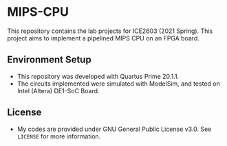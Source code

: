 # MIPS-CPU

This repository contains the lab projects for ICE2603 (2021 Spring). This project aims to implement a pipelined MIPS CPU on an FPGA board.

## Environment Setup

* This repository was developed with Quartus Prime 20.1.1.
* The circuits implemented were simulated with ModelSim, and tested on Intel (Altera) DE1-SoC Board.

## License

* My codes are provided under GNU General Public License v3.0. See `LICENSE` for more information.
